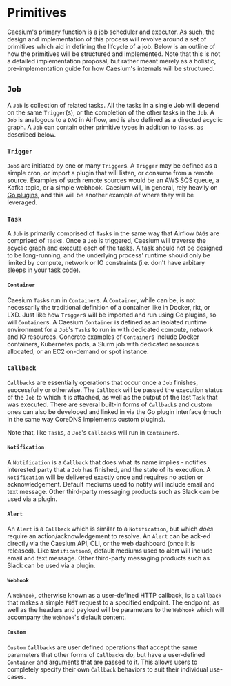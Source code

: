 # Primitives

Caesium's primary function is a job scheduler and executor. As such, the design and implementation of this process will revolve around a set of primitives which aid in defining the lifcycle of a job. Below is an outline of how the primitives will be structured and implemented. Note that this is not a detailed implementation proposal, but rather meant merely as a holistic, pre-implementation guide for how Caesium's internals will be structured.

## `Job`

A `Job` is collection of related tasks. All the tasks in a single Job will depend on the same `Trigger`(s), or the completion of the other tasks in the `Job`. A `Job` is analogous to a `DAG` in Airflow, and is also defined as a directed acyclic graph. A `Job` can contain other primitive types in addition to `Task`s, as described below.

### `Trigger`

`Job`s are initiated by one or many `Trigger`s. A `Trigger` may be defined as a simple cron, or import a plugin that will listen, or consume from a remote source. Examples of such remote sources would be an AWS SQS queue, a Kafka topic, or a simple webhook. Caesium will, in general, rely heavily on [Go plugins](https://golang.org/pkg/plugin/), and this will be another example of where they will be leveraged.

### `Task`

A `Job` is primarily comprised of `Task`s in the same way that Airflow `DAG`s are comprised of `Task`s. Once a `Job` is triggered, Caesium will traverse the acyclic graph and execute each of the tasks. A task should not be designed to be long-running, and the underlying process' runtime should only be limited by compute, network or IO constraints (i.e. don't have arbitary sleeps in your task code).

#### `Container`

Caesium `Task`s run in `Container`s. A `Container`, while can be, is not necessarily the traditional definition of a container like in Docker, rkt, or LXD. Just like how `Trigger`s will be imported and run using Go plugins, so will `Container`s. A Caesium `Container` is defined as an isolated runtime environment for a `Job`'s `Task`s to run in with dedicated compute, network and IO resources. Concrete examples of `Container`s include Docker containers, Kubernetes pods, a Slurm job with dedicated resources allocated, or an EC2 on-demand or spot instance.

### `Callback`

`Callback`s are essentially operations that occur once a `Job` finishes, successfully or otherwise. The `Callback` will be passed the execution status of the `Job` to which it is attached, as well as the output of the last `Task` that was executed. There are several built-in forms of `Callback`s and custom ones can also be developed and linked in via the Go plugin interface (much in the same way CoreDNS implements custom plugins).

Note that, like `Task`s, a `Job`'s `Callback`s will run in `Container`s.

#### `Notification`

A `Notification` is a `Callback` that does what its name implies - notifies interested party that a `Job` has finished, and the state of its execution. A `Notification` will be delivered exactly once and requires no action or acknowledgement. Default mediums used to notify will include email and text message. Other third-party messaging products such as Slack can be used via a plugin.

#### `Alert`

An `Alert` is a `Callback` which is similar to a `Notification`, but which *does* require an action/acknowledgement to resolve. An `Alert` can be ack-ed directly via the Caesium API, CLI, or the web dashboard (once it is released). Like `Notification`s, default mediums used to alert will include email and text message. Other third-party messaging products such as Slack can be used via a plugin.

#### `Webhook`

A `Webhook`, otherwise known as a user-defined HTTP callback, is a `Callback` that makes a simple `POST` request to a specified endpoint. The endpoint, as well as the headers and payload will be parameters to the `Webhook` which will accompany the `Webhook`'s default content.

#### `Custom`

`Custom` `Callback`s are user defined operations that accept the same parameters that other forms of `Callback`s do, but have a user-defined `Container` and arguments that are passed to it. This allows users to completely specify their own `Callback` behaviors to suit their individual use-cases.